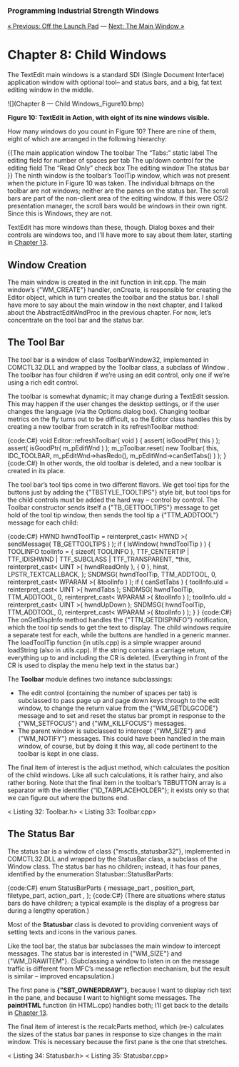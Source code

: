 ﻿### Programming Industrial Strength Windows
[« Previous: Off the Launch Pad](Chapter-7-Off-the-Launch-Pad) — [Next: The Main Window »](Chapter-9-The-Main-Window)
# Chapter 8: Child Windows

The TextEdit main windows is a standard SDI (Single Document Interface) application window with optional tool– and status bars, and a big, fat text editing window in the middle.

![](Chapter 8 — Child Windows_Figure10.bmp)

**Figure 10: TextEdit in Action, with eight of its nine windows visible.**

How many windows do you count in Figure 10? There are nine of them, eight of which are arranged in the following hierarchy:

{{The main application window
   The toolbar
      The “Tabs:” static label
      The editing field for number of spaces per tab
      The up/down control for the editing field
      The “Read Only” check box
   The editing window
   The status bar
}}
The ninth window is the toolbar’s ToolTip window, which was not present when the picture in Figure 10 was taken. The individual bitmaps on the toolbar are not windows; neither are the panes on the status bar. The scroll bars are part of the non-client area of the editing window. If this were OS/2 presentation manager, the scroll bars would be windows in their own right. Since this is Windows, they are not.

TextEdit has more windows than these, though. Dialog boxes and their controls are windows too, and I’ll have more to say about them later, starting in [Chapter 13](Chapter-13-About-Dialogs).

## Window Creation

The main window is created in the init function in init.cpp. The main window’s {"WM_CREATE"} handler, onCreate, is responsible for creating the Editor object, which in turn creates the toolbar and the status bar. I shall have more to say about the main window in the next chapter, and I talked about the AbstractEditWndProc in the previous chapter. For now, let’s concentrate on the tool bar and the status bar.

## The Tool Bar

The tool bar is a window of class ToolbarWindow32, implemented in COMCTL32.DLL and wrapped by the Toolbar class, a subclass of Window . The toolbar has four children if we’re using an edit control, only one if we’re using a rich edit control.

The toolbar is somewhat dynamic; it may change during a TextEdit session. This may happen if the user changes the desktop settings, or if the user changes the language (via the Options dialog box). Changing toolbar metrics on the fly turns out to be difficult, so the Editor class handles this by creating a new toolbar from scratch in its refreshToolbar method:

{code:C#}
void Editor::refreshToolbar( void ) {
   assert( isGoodPtr( this ) );
   assert( isGoodPtr( m_pEditWnd ) );
   m_pToolbar.reset( new Toolbar( this, IDC_TOOLBAR, m_pEditWnd->hasRedo(), m_pEditWnd->canSetTabs() ) );
}
{code:C#}
In other words, the old toolbar is deleted, and a new toolbar is created in its place.

The tool bar’s tool tips come in two different flavors. We get tool tips for the buttons just by adding the {"TBSTYLE_TOOLTIPS"} style bit, but tool tips for the child controls must be added the hard way – control by control. The Toolbar constructor sends itself a {"TB_GETTOOLTIPS"} message to get hold of the tool tip window, then sends the tool tip a {"TTM_ADDTOOL"} message for each child:

{code:C#}
HWND hwndToolTip = 
   reinterpret_cast< HWND >( sendMessage( TB_GETTOOLTIPS ) );
if ( IsWindow( hwndToolTip ) ) {
   TOOLINFO toolInfo = {
      sizeof( TOOLINFO ),
      TTF_CENTERTIP | TTF_IDISHWND | TTF_SUBCLASS | TTF_TRANSPARENT,
      *this, reinterpret_cast< UINT >( hwndReadOnly ), { 0 },
      hinst, LPSTR_TEXTCALLBACK,
   };
   SNDMSG( hwndToolTip, TTM_ADDTOOL, 0, reinterpret_cast< WPARAM >( &toolInfo ) );
   if ( canSetTabs ) {
      toolInfo.uId = reinterpret_cast< UINT >( hwndTabs );
      SNDMSG( hwndToolTip, TTM_ADDTOOL, 0, reinterpret_cast< WPARAM >( &toolInfo ) );
      toolInfo.uId = reinterpret_cast< UINT >( hwndUpDown );
      SNDMSG( hwndToolTip, TTM_ADDTOOL, 0, reinterpret_cast< WPARAM >( &toolInfo ) );
   }
}
{code:C#}
The onGetDispInfo method handles the {"TTN_GETDISPINFO"} notification, which the tool tip sends to get the text to display. The child windows require a separate test for each, while the buttons are handled in a generic manner. The loadToolTip function (in utils.cpp) is a simple wrapper around loadString (also in utils.cpp). If the string contains a carriage return, everything up to and including the CR is deleted. (Everything in front of the CR is used to display the menu help text in the status bar.)

The **Toolbar** module defines two instance subclassings: 

* The edit control (containing the number of spaces per tab) is subclassed to pass page up and page down keys through to the edit window, to change the return value from the {"WM_GETDLGCODE"} message and to set and reset the status bar prompt in response to the {"WM_SETFOCUS"} and {"WM_KILLFOCUS"} messages.
* The parent window is subclassed to intercept {"WM_SIZE"} and {"WM_NOTIFY"} messages. This could have been handled in the main window, of course, but by doing it this way, all code pertinent to the toolbar is kept in one class.

The final item of interest is the adjust method, which calculates the position of the child windows. Like all such calculations, it is rather hairy, and also rather boring. Note that the final item in the toolbar’s TBBUTTON array is a separator with the identifier {"ID_TABPLACEHOLDER"}; it exists only so that we can figure out where the buttons end.

< Listing 32: Toolbar.h>
< Listing 33: Toolbar.cpp>

## The Status Bar

The status bar is a window of class {"msctls_statusbar32"}, implemented in COMCTL32.DLL and wrapped by the StatusBar class, a subclass of the Window class. The status bar has no children; instead, it has four panes, identified by the enumeration Statusbar::StatusBarParts:

{code:C#}
enum StatusBarParts {
   message_part ,
   position_part,
   filetype_part,
   action_part  ,
};
{code:C#}
(There are situations where status bars do have children; a typical example is the display of a progress bar during a lengthy operation.)

Most of the **Statusbar** class is devoted to providing convenient ways of setting texts and icons in the various panes.

Like the tool bar, the status bar subclasses the main window to intercept messages. The status bar is interested in {"WM_SIZE"} and {"WM_DRAWITEM"}. (Subclassing a window to listen in on the message traffic is different from MFC’s message reflection mechanism, but the result is similar – improved encapsulation.)

The first pane is **{"SBT_OWNERDRAW"}**, because I want to display rich text in the pane, and because I want to highlight some messages. The **paintHTML** function (in HTML.cpp) handles both; I’ll get back to the details in [Chapter 13](Chapter-13-About-Dialogs).

The final item of interest is the recalcParts method, which (re-) calculates the sizes of the status bar panes in response to size changes in the main window. This is necessary because the first pane is the one that stretches.

< Listing 34: Statusbar.h>
< Listing 35: Statusbar.cpp>
